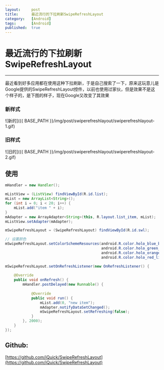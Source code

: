 ```yaml
---
layout:		post
title:		最近流行的下拉刷新SwipeRefreshLayout
category:	[Android]
tags:		[Android]
published:	true
---
```

# 最近流行的下拉刷新SwipeRefreshLayout
---

最近看到好多应用都在使用这种下拉刷新，于是自己搜索了一下，原来这玩意儿是Google提供的SwipeRefreshLayout控件，以前也使用过家伙，但是效果不是这个样子的，是下图的样子，现在Google又改变了其效果

<!--break-->

### 新样式
![新的]({{ BASE_PATH }}/img/post/swiperefreshlayout/swiperefreshlayout-1.gif)

### 旧样式
![旧的]({{ BASE_PATH }}/img/post/swiperefreshlayout/swiperefreshlayout-2.gif)

## 使用
```java
mHandler = new Handler();

mListView = (ListView) findViewById(R.id.list);
mList = new ArrayList<String>();
for (int i = 0; i < 20; i++) {
	mList.add("item " + i);
}
mAdapter = new ArrayAdapter<String>(this, R.layout.list_item, mList);
mListView.setAdapter(mAdapter);

mSwipeRefreshLayout = (SwipeRefreshLayout) findViewById(R.id.swl);

// 设置颜色
mSwipeRefreshLayout.setColorSchemeResources(android.R.color.holo_blue_bright,
											android.R.color.holo_green_light,
											android.R.color.holo_orange_light,
											android.R.color.holo_red_light);

mSwipeRefreshLayout.setOnRefreshListener(new OnRefreshListener() {
	
	@Override
	public void onRefresh() {
		mHandler.postDelayed(new Runnable() {
			
			@Override
			public void run() {
				mList.add(0, "new item");
				mAdapter.notifyDataSetChanged();
				mSwipeRefreshLayout.setRefreshing(false);
			}
		}, 2000);
	}
});
```

## Github:
[https://github.com/iQuick/SwipeRefreshLayout](https://github.com/iQuick/SwipeRefreshLayout)